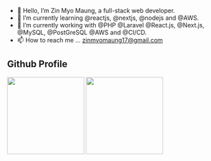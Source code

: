 - 👋 Hello, I’m Zin Myo Maung, a full-stack web developer.
- 👀 I’m currently learning @reactjs, @nextjs, @nodejs and @AWS.
- 🌱 I’m currently working with @PHP @Laravel @React.js, @Next.js, @MySQL, @PostGreSQL @AWS and @CI/CD.
- 📫 How to reach me ... zinmyomaung17@gmail.com


## Github Profile

<div>
  <img height="180em" src="https://github-readme-stats.vercel.app/api?username=phoelapyae&count_private=true&theme=cobalt&show_icons=true"/>
  <img height="180em" src="https://github-readme-stats.vercel.app/api/top-langs/?username=phoelapyae&layout=compact&langs_count=7&theme=cobalt"/>
</div>


<!---
phoelapyae/phoelapyae is a ✨ special ✨ repository because its `README.md` (this file) appears on your GitHub profile.
You can click the Preview link to take a look at your changes.
--->
